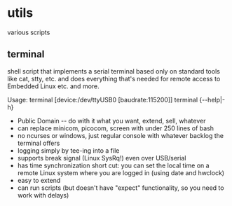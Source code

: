 # utils
various scripts

## terminal
shell script that implements a serial terminal based only on standard
tools like cat, stty, etc. and does everything that's needed for remote
access to Embedded Linux etc. and more.

Usage:
        terminal [device:/dev/ttyUSB0 [baudrate:115200]]
        terminal {--help|-h}

- Public Domain -- do with it what you want, extend, sell, whatever
- can replace minicom, picocom, screen with under 250 lines of bash
- no ncurses or windows, just regular console with whatever backlog
  the terminal offers
- logging simply by tee-ing into a file
- supports break signal (Linux SysRq!) even over USB/serial
- has time synchronization short cut: you can set the local time on
  a remote Linux system where you are logged in (using date and hwclock)
- easy to extend
- can run scripts (but doesn't have "expect" functionality, so you
  need to work with delays)
